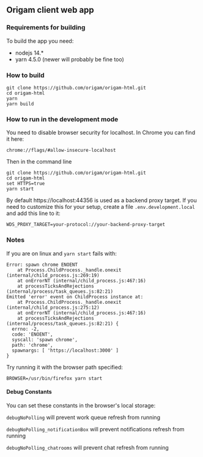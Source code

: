 ## Origam client web app

### Requirements for building

To build the app you need:

- nodejs 14.*
- yarn 4.5.0 (newer will probably be fine too)

### How to build

```
git clone https://github.com/origam/origam-html.git
cd origam-html
yarn
yarn build
```

### How to run in the development mode

You need to disable browser security for localhost. In Chrome you can find it here:

```
chrome://flags/#allow-insecure-localhost
```

Then in the command line

```
git clone https://github.com/origam/origam-html.git
cd origam-html
set HTTPS=true
yarn start
```

By default https://localhost:44356 is used as a backend proxy target. If you need to customize this 
for your setup, create a file `.env.development.local` and add this line to it:

```
WDS_PROXY_TARGET=your-protocol://your-backend-proxy-target
```
### Notes
If you are on linux and `yarn start` fails with:
```
Error: spawn chrome ENOENT
    at Process.ChildProcess._handle.onexit (internal/child_process.js:269:19)
    at onErrorNT (internal/child_process.js:467:16)
    at processTicksAndRejections (internal/process/task_queues.js:82:21)
Emitted 'error' event on ChildProcess instance at:
    at Process.ChildProcess._handle.onexit (internal/child_process.js:275:12)
    at onErrorNT (internal/child_process.js:467:16)
    at processTicksAndRejections (internal/process/task_queues.js:82:21) {
  errno: -2,
  code: 'ENOENT',
  syscall: 'spawn chrome',
  path: 'chrome',
  spawnargs: [ 'https://localhost:3000' ]
}

```
Try running it with the browser path specified:

```BROWSER=/usr/bin/firefox yarn start```

#### Debug Constants
You can set these constants in the browser's local storage:

`debugNoPolling` will prevent work queue refresh from running

`debugNoPolling_notificationBox` will prevent notifications refresh from running

`debugNoPolling_chatrooms` will prevent chat refresh from running



